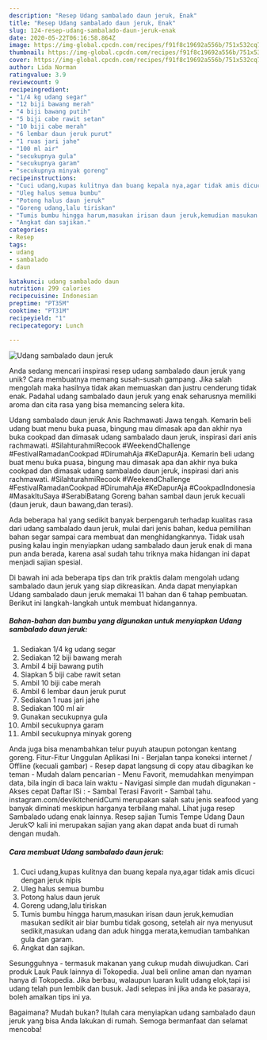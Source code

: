 ```yaml
---
description: "Resep Udang sambalado daun jeruk, Enak"
title: "Resep Udang sambalado daun jeruk, Enak"
slug: 124-resep-udang-sambalado-daun-jeruk-enak
date: 2020-05-22T06:16:58.864Z
image: https://img-global.cpcdn.com/recipes/f91f8c19692a556b/751x532cq70/udang-sambalado-daun-jeruk-foto-resep-utama.jpg
thumbnail: https://img-global.cpcdn.com/recipes/f91f8c19692a556b/751x532cq70/udang-sambalado-daun-jeruk-foto-resep-utama.jpg
cover: https://img-global.cpcdn.com/recipes/f91f8c19692a556b/751x532cq70/udang-sambalado-daun-jeruk-foto-resep-utama.jpg
author: Lida Norman
ratingvalue: 3.9
reviewcount: 9
recipeingredient:
- "1/4 kg udang segar"
- "12 biji bawang merah"
- "4 biji bawang putih"
- "5 biji cabe rawit setan"
- "10 biji cabe merah"
- "6 lembar daun jeruk purut"
- "1 ruas jari jahe"
- "100 ml air"
- "secukupnya gula"
- "secukupnya garam"
- "secukupnya minyak goreng"
recipeinstructions:
- "Cuci udang,kupas kulitnya dan buang kepala nya,agar tidak amis dicuci dengan jeruk nipis"
- "Uleg halus semua bumbu"
- "Potong halus daun jeruk"
- "Goreng udang,lalu tiriskan"
- "Tumis bumbu hingga harum,masukan irisan daun jeruk,kemudian masukan sedikit air biar bumbu tidak gosong, setelah air nya menyusut sedikit,masukan udang dan aduk hingga merata,kemudian tambahkan gula dan garam."
- "Angkat dan sajikan."
categories:
- Resep
tags:
- udang
- sambalado
- daun

katakunci: udang sambalado daun 
nutrition: 299 calories
recipecuisine: Indonesian
preptime: "PT35M"
cooktime: "PT31M"
recipeyield: "1"
recipecategory: Lunch

---
```



![Udang sambalado daun jeruk](https://img-global.cpcdn.com/recipes/f91f8c19692a556b/751x532cq70/udang-sambalado-daun-jeruk-foto-resep-utama.jpg)

Anda sedang mencari inspirasi resep udang sambalado daun jeruk yang unik? Cara membuatnya memang susah-susah gampang. Jika salah mengolah maka hasilnya tidak akan memuaskan dan justru cenderung tidak enak. Padahal udang sambalado daun jeruk yang enak seharusnya memiliki aroma dan cita rasa yang bisa memancing selera kita.

Udang sambalado daun jeruk Anis Rachmawati Jawa tengah. Kemarin beli udang buat menu buka puasa, bingung mau dimasak apa dan akhir nya buka cookpad dan dimasak udang sambalado daun jeruk, inspirasi dari anis rachmawati. #SilahturahmiRecook #WeekendChallenge #FestivalRamadanCookpad #DirumahAja #KeDapurAja. Kemarin beli udang buat menu buka puasa, bingung mau dimasak apa dan akhir nya buka cookpad dan dimasak udang sambalado daun jeruk, inspirasi dari anis rachmawati. #SilahturahmiRecook #WeekendChallenge #FestivalRamadanCookpad #DirumahAja #KeDapurAja #CookpadIndonesia #MasakItuSaya #SerabiBatang Goreng bahan sambal daun jeruk kecuali (daun jeruk, daun bawang,dan terasi).

Ada beberapa hal yang sedikit banyak berpengaruh terhadap kualitas rasa dari udang sambalado daun jeruk, mulai dari jenis bahan, kedua pemilihan bahan segar sampai cara membuat dan menghidangkannya. Tidak usah pusing kalau ingin menyiapkan udang sambalado daun jeruk enak di mana pun anda berada, karena asal sudah tahu triknya maka hidangan ini dapat menjadi sajian spesial.


Di bawah ini ada beberapa tips dan trik praktis dalam mengolah udang sambalado daun jeruk yang siap dikreasikan. Anda dapat menyiapkan Udang sambalado daun jeruk memakai 11 bahan dan 6 tahap pembuatan. Berikut ini langkah-langkah untuk membuat hidangannya.

<!--inarticleads1-->

##### Bahan-bahan dan bumbu yang digunakan untuk menyiapkan Udang sambalado daun jeruk:

1. Sediakan 1/4 kg udang segar
1. Sediakan 12 biji bawang merah
1. Ambil 4 biji bawang putih
1. Siapkan 5 biji cabe rawit setan
1. Ambil 10 biji cabe merah
1. Ambil 6 lembar daun jeruk purut
1. Sediakan 1 ruas jari jahe
1. Sediakan 100 ml air
1. Gunakan secukupnya gula
1. Ambil secukupnya garam
1. Ambil secukupnya minyak goreng


Anda juga bisa menambahkan telur puyuh ataupun potongan kentang goreng. Fitur-Fitur Unggulan Aplikasi Ini - Berjalan tanpa koneksi internet / Offline (kecuali gambar) - Resep dapat langsung di copy atau dibagikan ke teman - Mudah dalam pencarian - Menu Favorit, memudahkan menyimpan data, bila ingin di baca lain waktu - Navigasi simple dan mudah digunakan - Akses cepat Daftar ISi : - Sambal Terasi Favorit - Sambal tahu. instagram.com/devikitchenidCumi merupakan salah satu jenis seafood yang banyak diminati meskipun harganya terbilang mahal. Lihat juga resep Sambalado udang enak lainnya. Resep sajian Tumis Tempe Udang Daun Jeruk♡ kali ini merupakan sajian yang akan dapat anda buat di rumah dengan mudah. 

<!--inarticleads2-->

##### Cara membuat Udang sambalado daun jeruk:

1. Cuci udang,kupas kulitnya dan buang kepala nya,agar tidak amis dicuci dengan jeruk nipis
1. Uleg halus semua bumbu
1. Potong halus daun jeruk
1. Goreng udang,lalu tiriskan
1. Tumis bumbu hingga harum,masukan irisan daun jeruk,kemudian masukan sedikit air biar bumbu tidak gosong, setelah air nya menyusut sedikit,masukan udang dan aduk hingga merata,kemudian tambahkan gula dan garam.
1. Angkat dan sajikan.


Sesungguhnya - termasuk makanan yang cukup mudah diwujudkan. Cari produk Lauk Pauk lainnya di Tokopedia. Jual beli online aman dan nyaman hanya di Tokopedia. Jika berbau, walaupun luaran kulit udang elok,tapi isi udang telah pun lembik dan busuk. Jadi selepas ini jika anda ke pasaraya, boleh amalkan tips ini ya. 

Bagaimana? Mudah bukan? Itulah cara menyiapkan udang sambalado daun jeruk yang bisa Anda lakukan di rumah. Semoga bermanfaat dan selamat mencoba!
